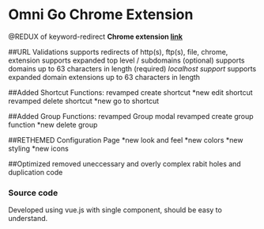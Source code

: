 # Omni Go Chrome Extension
@REDUX of keyword-redirect
**Chrome extension [link ](https://chrome.google.com/webstore/detail/keyword-redirect/okmndadncjgigahlgcbgenaoecagebhh)**

##URL Validations
supports redirects of http(s), ftp(s), file, chrome, extension
supports expanded top level / subdomains (optional)
supports domains up to 63 characters in length (required)  *localhost support*
supports expanded domain extensions up to 63 characters in length

##Added Shortcut Functions:
revamped create shortcut
*new edit shortcut
revamped delete shortcut
*new go to shortcut

##Added Group Functions:
revamped Group modal
revamped create group function
*new delete group

##RETHEMED Configuration Page
*new look and feel
*new colors
*new styling
*new icons

##Optimized
removed uneccessary and overly complex rabit holes and duplication code

### Source code
Developed using vue.js with single component, should be easy to understand.
